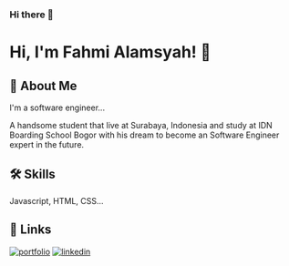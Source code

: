 ### Hi there 👋

# Hi, I'm Fahmi Alamsyah! 👋


## 🚀 About Me
I'm a software engineer...

A handsome student that live at Surabaya, Indonesia and study at IDN Boarding School Bogor with his dream to become an Software Engineer expert in the future.


## 🛠 Skills
Javascript, HTML, CSS...


## 🔗 Links
[![portfolio](https://img.shields.io/badge/my_portfolio-000?style=for-the-badge&logo=ko-fi&logoColor=white)](https://fahmialmsyh.github.io/)
[![linkedin](https://img.shields.io/badge/linkedin-0A66C2?style=for-the-badge&logo=linkedin&logoColor=white)](https://www.linkedin.com/in/fahmi-alamsyah-579482248/)


